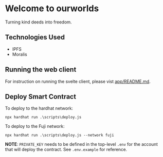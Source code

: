 # Welcome to ourworlds

Turning kind deeds into freedom.

## Technologies Used

- IPFS
- Moralis

## Running the web client

For instruction on running the svelte client, please vist [app/README.md](./app/README.md).

## Deploy Smart Contract

To deploy to the hardhat network:

`npx hardhat run .\scripts\deploy.js`

To deploy to the Fuji network:

`npx hardhat run .\scripts\deploy.js --network fuji`

**NOTE**: `PRIVATE_KEY` needs to be defined in the top-level `.env` for the account that will deploy the contract. See `.env.example` for reference.
